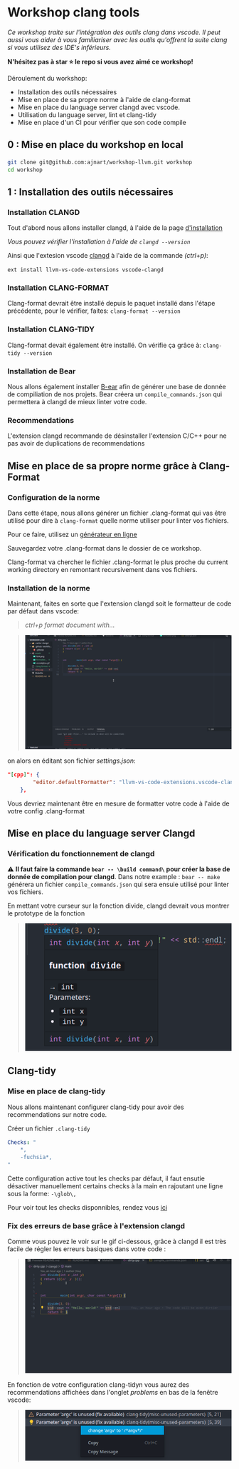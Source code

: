 # Workshop clang tools

*Ce workshop traite sur l'intégration des outils clang dans vscode. Il peut aussi vous aider à vous familiariser avec les outils qu'offrent la suite clang si vous utilisez des IDE's inférieurs.*

**N'hésitez pas à star ⭐ le repo si vous avez aimé ce workshop!**

Déroulement du workshop:
 - Installation des outils nécessaires
 - Mise en place de sa propre norme à l'aide de clang-format
 - Mise en place du language server clangd avec vscode.
 - Utilisation du language server, lint et clang-tidy
 - Mise en place d'un CI pour vérifier que son code compile

## 0 : Mise en place du workshop en local

```sh
git clone git@github.com:ajnart/workshop-llvm.git workshop
cd workshop
```

 ## 1 : Installation des outils nécessaires
 ### Installation CLANGD
 Tout d'abord nous allons installer clangd, à l'aide de la page [d'installation](https://clangd.llvm.org/installation.html)

*Vous pouvez vérifier l'installation à l'aide de ``clangd --version``*

 Ainsi que l'extesion vscode [clangd](https://marketplace.visualstudio.com/items?itemName=llvm-vs-code-extensions.vscode-clangd)
 à l'aide de la commande *(ctrl+p)*:
 
 ``ext install llvm-vs-code-extensions vscode-clangd``

### Installation CLANG-FORMAT
Clang-format devrait être installé depuis le paquet installé dans l'étape précédente, pour le vérifier, faites: ``clang-format --version``

### Installation CLANG-TIDY
Clang-format devait également être installé.
On vérifie ça grâce à: ``clang-tidy --version``

### Installation de Bear
Nous allons également installer [B-ear](https://github.com/rizsotto/Bear) afin de générer une base de donnée de compiliation de nos projets. Bear créera un ``compile_commands.json`` qui permettera à clangd de mieux linter votre code.


### Recommendations
L'extension clangd recommande de désinstaller l'extension C/C++ pour ne pas avoir de duplications de recommendations

## Mise en place de sa propre norme grâce à Clang-Format
### Configuration de la norme
Dans cette étape, nous allons générer un fichier .clang-format qui vas être utilisé pour dire à ``clang-format`` quelle norme utiliser pour linter vos fichiers.

Pour ce faire, utilisez un [générateur en ligne](https://zed0.co.uk/clang-format-configurator/)

Sauvegardez votre .clang-format dans le dossier de ce workshop.

Clang-format va chercher le fichier .clang-format le plus proche du current working directory en remontant recursivement dans vos fichiers.

### Installation de la norme

Maintenant, faites en sorte que l'extension clangd soit le formatteur de code par défaut dans vscode:

> *ctrl+p format document with...*

> ![formatter](/assets/formatter.gif)

on alors en éditant son fichier *settings.json*:

```json
"[cpp]": {
        "editor.defaultFormatter": "llvm-vs-code-extensions.vscode-clangd"
    },
```
Vous devriez maintenant être en mesure de formatter votre code à l'aide de votre config .clang-format

## Mise en place du language server Clangd

### Vérification du fonctionnement de clangd

⚠  **Il faut faire la commande `bear -- \build command\` pour créer la base de donnée de compilation pour clangd**.
Dans notre example : ``bear -- make`` générera un fichier ``compile_commands.json`` qui sera ensuie utilisé pour linter vos fichiers.

En mettant votre curseur sur la fonction divide, clangd devrait vous montrer le prototype de la fonction
> ![clang](assets/clang.png)

## Clang-tidy
### Mise en place de clang-tidy
Nous allons maintenant configurer clang-tidy pour avoir des recommendations sur notre code.

Créer un fichier ``.clang-tidy``

```yaml
Checks: "
    *,
    -fuchsia*,
"
```

Cette configuration active tout les checks par défaut, il faut ensutie désactiver manuellement certains checks à la main en rajoutant une ligne sous la forme:  ``-\glob\,``

Pour voir tout les checks disponnibles, rendez vous [ici](https://clang.llvm.org/extra/clang-tidy/checks/list.html)

### Fix des erreurs de base grâce à l'extension clangd

Comme vous pouvez le voir sur le gif ci-dessous, grâce à clangd il est très facile de régler les erreurs basiques dans votre code :

> ![jitsu](assets/vscodejitsu.gif)

En fonction de votre configuration clang-tidyn vous aurez des recommendations affichées dans l'onglet *problems* en bas de la fenêtre vscode:

> ![code](assets/tidy-fix.png)

